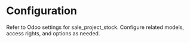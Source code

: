 # Configuration

Refer to Odoo settings for sale_project_stock. Configure related models, access rights, and options as needed.
